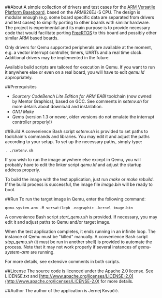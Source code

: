 ##About
A simple collection of drivers and test cases for the 
[ARM Versatile Platform Baseboard](http://infocenter.arm.com/help/topic/com.arm.doc.dui0225d/DUI0225D_versatile_application_baseboard_arm926ej_s_ug.pdf), 
based on the ARM926EJ-S CPU.
The design is modular enough (e.g. some board specific data are separated from drivers and
test cases) to simplify porting to other boards with similar hardware.
The project is experimental and its main purpose is to provide necessary code that would facilitate 
porting [FreeRTOS](http://www.freertos.org/) to this board and possibly other similar 
ARM based boards.

Only drivers for Qemu supported peripherals are available at the moment, e.g. a vector 
interrupt controller, timers, UARTs and a real time clock. Additional drivers may be 
implemented in the future.

Available build scripts are tailored for execution in Qemu. If you want to run it anywhere 
else or even on a real board, you will have to edit _qemu.ld_ appropriately.

##Prerequisites
* _Sourcery CodeBench Lite Edition for ARM EABI_ toolchain (now owned by Mentor Graphics), 
based on GCC. See comments in _setenv.sh_ for more details about download and installation.
* _GNU Make_
* _Qemu_ (version 1.3 or newer, older versions do not emulate the interrupt controller properly!)

##Build
A convenience Bash script _setenv.sh_ is provided to set paths to toolchain's commands 
and libraries. You may edit it and adjust the paths according to your setup. To set up 
the necessary paths, simply type:

`. ./setenv.sh`

If you wish to run the image anywhere else except in Qemu, you will probably have to 
edit the linker script _qemu.ld_ and adjust the startup address properly.

To build the image with the test application, just run _make_ or _make rebuild_. 
If the build process is successful, the image file _image.bin_ will be ready to boot.

##Run
To run the target image in Qemu, enter the following command:

`qemu-system-arm -M versatilepb -nographic -kernel image.bin`

A convenience Bash script _start\_qemu.sh_ is provided. If necessary, you may 
edit it and adjust paths to Qemu and/or target image.

When the test application completes, it ends running in an infinite loop. 
The instance of Qemu must be "killed" manually. A convenience Bash script 
_stop\_qemu.sh_ (it must be run in another shell) is provided to automate 
the process. Note that it may not work properly if several instances of 
_qemu-system-arm_ are running.

For more details, see extensive comments in both scripts.

##License
The source code is licenced under the Apache 2.0 license. See LICENSE.txt and 
[http://www.apache.org/licenses/LICENSE-2.0](http://www.apache.org/licenses/LICENSE-2.0) 
for more details.

##Author
The author of the application is Jernej Kova&#x010d;i&#x010d;.
 

